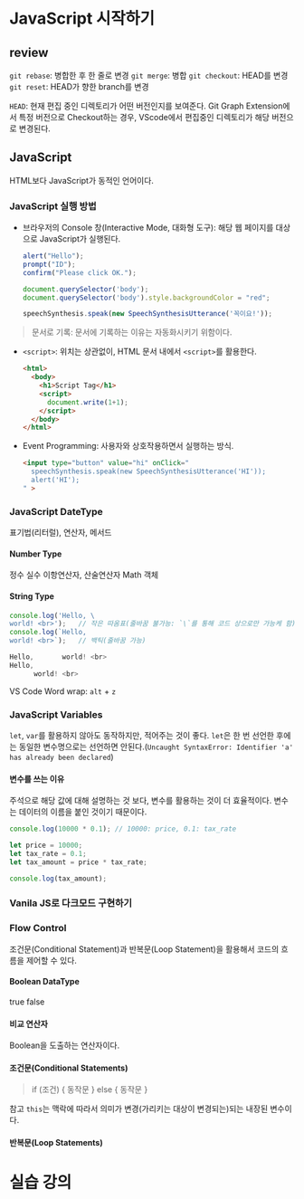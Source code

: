 # JavaScript 시작하기

## review
`git rebase`: 병합한 후 한 줄로 변경
`git merge`: 병합
`git checkout`: HEAD를 변경
`git reset`: HEAD가 향한 branch를 변경

`HEAD`: 현재 편집 중인 디렉토리가 어떤 버전인지를 보여준다. Git Graph Extension에서 특정 버전으로 Checkout하는 경우, VScode에서 편집중인 디렉토리가 해당 버전으로 변경된다.

## JavaScript
HTML보다 JavaScript가 동적인 언어이다.

### JavaScript 실행 방법
- 브라우저의 Console 창(Interactive Mode, 대화형 도구): 해당 웹 페이지를 대상으로 JavaScript가 실행된다.
  ```javascript
  alert("Hello");
  prompt("ID");
  confirm("Please click OK.");

  document.querySelector('body');
  document.querySelector('body').style.backgroundColor = "red";

  speechSynthesis.speak(new SpeechSynthesisUtterance('꼭이요!'));
  ```
> 문서로 기록: 문서에 기록하는 이유는 자동화시키기 위함이다.

- `<script>`: 위치는 상관없이, HTML 문서 내에서 `<script>`를 활용한다.
  ```html
  <html>
    <body>
      <h1>Script Tag</h1>
      <script>
        document.write(1+1);
      </script>
    </body>
  </html>
  ```

- Event Programming: 사용자와 상호작용하면서 실행하는 방식.
  ```html
  <input type="button" value="hi" onClick="
    speechSynthesis.speak(new SpeechSynthesisUtterance('HI'));
    alert('HI');
  " >
  ```

### JavaScript DateType
표기법(리터럴), 연산자, 메서드
#### Number Type
정수
실수
이항연산자, 산술연산자
Math 객체

#### String Type
```javascript
console.log('Hello, \
world! <br>');   // 작은 따옴표(줄바꿈 불가능: `\`를 통해 코드 상으로만 가능케 함)
console.log(`Hello, 
world! <br>`);   // 백틱(줄바꿈 가능)

Hello,       world! <br>
Hello, 
      world! <br>
```

VS Code Word wrap: `alt` + `z`

### JavaScript Variables
`let`, `var`를 활용하지 않아도 동작하지만, 적어주는 것이 좋다.
`let`은 한 번 선언한 후에는 동일한 변수명으로는 선언하면 안된다.(`Uncaught SyntaxError: Identifier 'a' has already been declared`)

#### 변수를 쓰는 이유
주석으로 해당 값에 대해 설명하는 것 보다, 변수를 활용하는 것이 더 효율적이다. 변수는 데이터의 이름을 붙인 것이기 때문이다.
```javascript
console.log(10000 * 0.1); // 10000: price, 0.1: tax_rate
```

```javascript
let price = 10000;
let tax_rate = 0.1;
let tax_amount = price * tax_rate;

console.log(tax_amount);
```

### Vanila JS로 다크모드 구현하기

### Flow Control
조건문(Conditional Statement)과 반복문(Loop Statement)을 활용해서 코드의 흐름을 제어할 수 있다.

#### Boolean DataType
true
false

#### 비교 연산자
Boolean을 도출하는 연산자이다.

#### 조건문(Conditional Statements)
> if (조건) { 동작문 } else { 동작문 }

참고
`this`는 맥락에 따라서 의미가 변경(가리키는 대상이 변경되는)되는 내장된 변수이다.

#### 반복문(Loop Statements)

# 실습 강의

